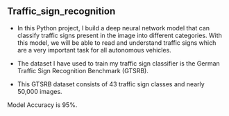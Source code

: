 ## Traffic_sign_recognition

- In this Python project, I build a deep neural network model that can classify traffic signs present in the image into different categories. With this model, we will be able to read and understand traffic signs which are a very important task for all autonomous vehicles.

- The dataset I have used to train my traffic sign classifier is the German Traffic Sign Recognition Benchmark (GTSRB).
- This GTSRB dataset consists of 43 traffic sign classes and nearly 50,000 images.

Model Accuracy is 95%.
